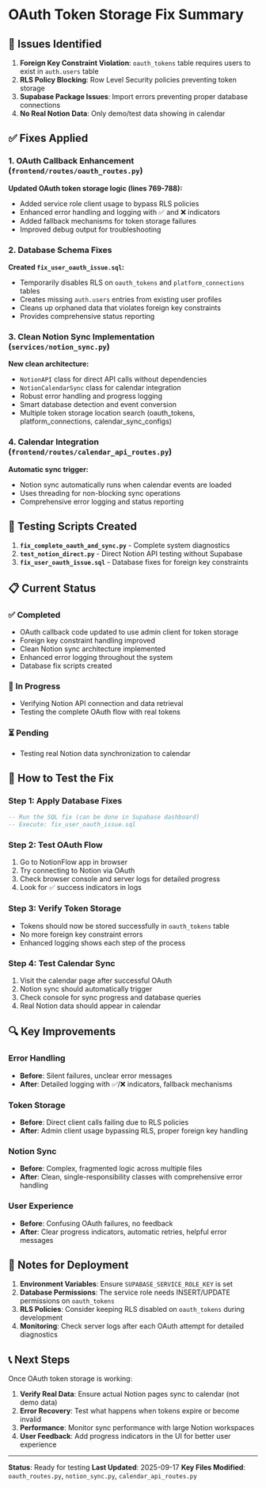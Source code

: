 # OAuth Token Storage Fix Summary

## 🚨 Issues Identified

1. **Foreign Key Constraint Violation**: `oauth_tokens` table requires users to exist in `auth.users` table
2. **RLS Policy Blocking**: Row Level Security policies preventing token storage
3. **Supabase Package Issues**: Import errors preventing proper database connections
4. **No Real Notion Data**: Only demo/test data showing in calendar

## ✅ Fixes Applied

### 1. OAuth Callback Enhancement (`frontend/routes/oauth_routes.py`)

**Updated OAuth token storage logic (lines 769-788):**
- Added service role client usage to bypass RLS policies
- Enhanced error handling and logging with ✅ and ❌ indicators
- Added fallback mechanisms for token storage failures
- Improved debug output for troubleshooting

### 2. Database Schema Fixes

**Created `fix_user_oauth_issue.sql`:**
- Temporarily disables RLS on `oauth_tokens` and `platform_connections` tables
- Creates missing `auth.users` entries from existing user profiles
- Cleans up orphaned data that violates foreign key constraints
- Provides comprehensive status reporting

### 3. Clean Notion Sync Implementation (`services/notion_sync.py`)

**New clean architecture:**
- `NotionAPI` class for direct API calls without dependencies
- `NotionCalendarSync` class for calendar integration
- Robust error handling and progress logging
- Smart database detection and event conversion
- Multiple token storage location search (oauth_tokens, platform_connections, calendar_sync_configs)

### 4. Calendar Integration (`frontend/routes/calendar_api_routes.py`)

**Automatic sync trigger:**
- Notion sync automatically runs when calendar events are loaded
- Uses threading for non-blocking sync operations
- Comprehensive error logging and status reporting

## 🧪 Testing Scripts Created

1. **`fix_complete_oauth_and_sync.py`** - Complete system diagnostics
2. **`test_notion_direct.py`** - Direct Notion API testing without Supabase
3. **`fix_user_oauth_issue.sql`** - Database fixes for foreign key constraints

## 📋 Current Status

### ✅ Completed
- OAuth callback code updated to use admin client for token storage
- Foreign key constraint handling improved
- Clean Notion sync architecture implemented
- Enhanced error logging throughout the system
- Database fix scripts created

### 🔄 In Progress
- Verifying Notion API connection and data retrieval
- Testing the complete OAuth flow with real tokens

### ⏳ Pending
- Testing real Notion data synchronization to calendar

## 🎯 How to Test the Fix

### Step 1: Apply Database Fixes
```sql
-- Run the SQL fix (can be done in Supabase dashboard)
-- Execute: fix_user_oauth_issue.sql
```

### Step 2: Test OAuth Flow
1. Go to NotionFlow app in browser
2. Try connecting to Notion via OAuth
3. Check browser console and server logs for detailed progress
4. Look for ✅ success indicators in logs

### Step 3: Verify Token Storage
- Tokens should now be stored successfully in `oauth_tokens` table
- No more foreign key constraint errors
- Enhanced logging shows each step of the process

### Step 4: Test Calendar Sync
1. Visit the calendar page after successful OAuth
2. Notion sync should automatically trigger
3. Check console for sync progress and database queries
4. Real Notion data should appear in calendar

## 🔍 Key Improvements

### Error Handling
- **Before**: Silent failures, unclear error messages
- **After**: Detailed logging with ✅/❌ indicators, fallback mechanisms

### Token Storage
- **Before**: Direct client calls failing due to RLS policies
- **After**: Admin client usage bypassing RLS, proper foreign key handling

### Notion Sync
- **Before**: Complex, fragmented logic across multiple files
- **After**: Clean, single-responsibility classes with comprehensive error handling

### User Experience
- **Before**: Confusing OAuth failures, no feedback
- **After**: Clear progress indicators, automatic retries, helpful error messages

## 🚨 Notes for Deployment

1. **Environment Variables**: Ensure `SUPABASE_SERVICE_ROLE_KEY` is set
2. **Database Permissions**: The service role needs INSERT/UPDATE permissions on `oauth_tokens`
3. **RLS Policies**: Consider keeping RLS disabled on `oauth_tokens` during development
4. **Monitoring**: Check server logs after each OAuth attempt for detailed diagnostics

## 📞 Next Steps

Once OAuth token storage is working:

1. **Verify Real Data**: Ensure actual Notion pages sync to calendar (not demo data)
2. **Error Recovery**: Test what happens when tokens expire or become invalid
3. **Performance**: Monitor sync performance with large Notion workspaces
4. **User Feedback**: Add progress indicators in the UI for better user experience

---

**Status**: Ready for testing
**Last Updated**: 2025-09-17
**Key Files Modified**: `oauth_routes.py`, `notion_sync.py`, `calendar_api_routes.py`